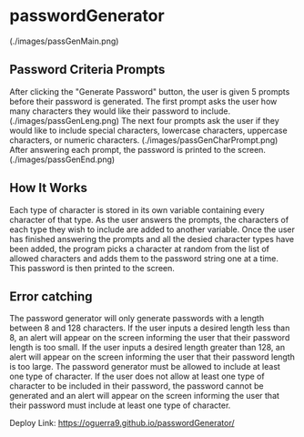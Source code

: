 # passwordGenerator

(./images/passGenMain.png)

## Password Criteria Prompts
After clicking the "Generate Password" button, the user is given 5 prompts before their password is generated.
The first prompt asks the user how many characters they would like their password to include.
(./images/passGenLeng.png)
The next four prompts ask the user if they would like to include special characters, lowercase characters, uppercase characters, or numeric characters.
(./images/passGenCharPrompt.png)
After answering each prompt, the password is printed to the screen.
(./images/passGenEnd.png)



## How It Works
Each type of character is stored in its own variable containing every character of that type. As the user answers the prompts, the characters of each type they wish to include are added to another variable. Once the user has finished answering the prompts and all the desied character types have been added, the program picks a character at random from the list of allowed characters and adds them to the password string one at a time. This password is then printed to the screen.

## Error catching
The password generator will only generate passwords with a length between 8 and 128 characters.
If the user inputs a desired length less than 8, an alert will appear on the screen informing the user that their password length is too small.
If the user inputs a desired length greater than 128, an alert will appear on the screen informing the user that their password length is too large.
The password generator must be allowed to include at least one type of character. 
If the user does not allow at least one type of character to be included in their password, the password cannot be generated and an alert will appear on the screen informing the user that their password must include at least one type of character.

Deploy Link: https://oguerra9.github.io/passwordGenerator/